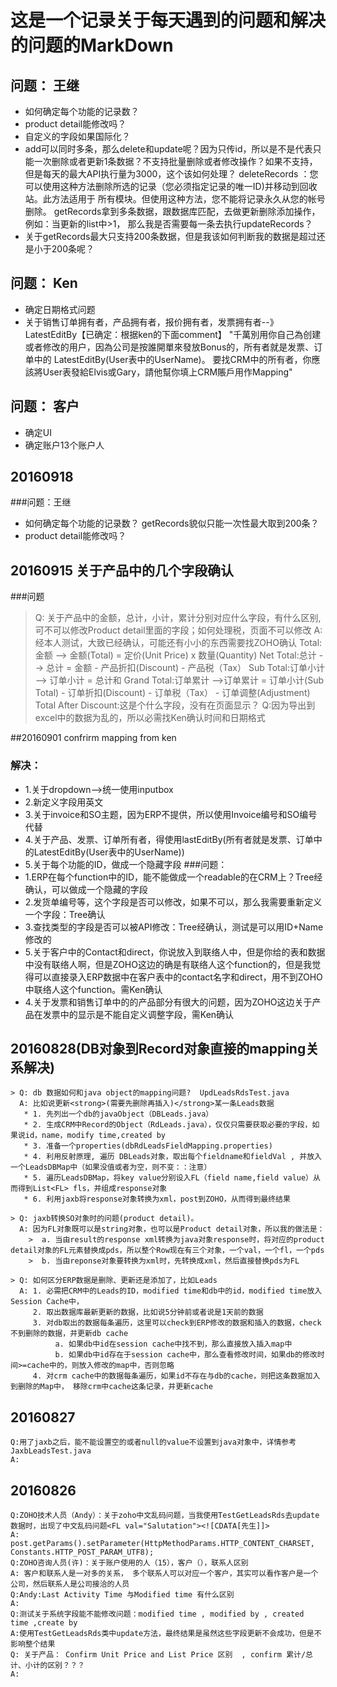 # 这是一个记录关于每天遇到的问题和解决的问题的MarkDown

## 问题： 王继
   * 如何确定每个功能的记录数？
   * product detail能修改吗？
   * 自定义的字段如果国际化？
   * add可以同时多条，那么delete和update呢？因为只传id，所以是不是代表只能一次删除或者更新1条数据？不支持批量删除或者修改操作？如果不支持，但是每天的最大API执行量为3000，这个该如何处理？
     deleteRecords ：您可以使用这种方法删除所选的记录（您必须指定记录的唯一ID)并移动到回收站。此方法适用于 所有模块。但使用这种方法，您不能将记录永久从您的帐号删除。
     getRecords拿到多条数据，跟数据库匹配，去做更新删除添加操作，例如：当更新的list中>1， 那么我是否需要每一条去执行updateRecords？
   * 关于getRecords最大只支持200条数据，但是我该如何判断我的数据是超过还是小于200条呢？

## 问题： Ken
   * 确定日期格式问题
   * 关于销售订单拥有者，产品拥有者，报价拥有者，发票拥有者--》LatestEditBy【已确定：根据ken的下面comment】
   "千萬別用你自己為创建或者修改的用户，因為公司是按誰開單來發放Bonus的，所有者就是发票、订单中的
   LatestEditBy(User表中的UserName)。 要找CRM中的所有者，你應該將User表發給Elvis或Gary，請他幫你填上CRM賬戶用作Mapping"



## 问题： 客户
   * 确定UI
   * 确定账户13个账户人


## 20160918
   ###问题：王继
   * 如何确定每个功能的记录数？ getRecords貌似只能一次性最大取到200条？
   * product detail能修改吗？

## 20160915 关于产品中的几个字段确认
  ###问题
  > Q: 关于产品中的金额，总计，小计，累计分别对应什么字段，有什么区别, 可不可以修改Product detail里面的字段；如何处理税，页面不可以修改
    A: 经本人测试，大致已经确认，可能还有小小的东西需要找ZOHO确认
     Total:金额 --> 金额(Total) = 定价(Unit Price) x 数量(Quantity)
     Net Total:总计 --> 总计 = 金额 - 产品折扣(Discount) - 产品税（Tax）
     Sub Total:订单小计 --> 订单小计 = 总计和
     Grand Total:订单累计 -->订单累计 = 订单小计(Sub Total) - 订单折扣(Discount) - 订单税（Tax） - 订单调整(Adjustment)
     Total After Discount:这是个什么字段，没有在页面显示？
    Q:因为导出到excel中的数据为乱的，所以必需找Ken确认时间和日期格式

##20160901 confrirm mapping from ken
  ### 解决：
  * 1.关于dropdown-->统一使用inputbox
  * 2.新定义字段用英文
  * 3.关于invoice和SO主题，因为ERP不提供，所以使用Invoice编号和SO编号代替
  * 4.关于产品、发票、订单所有者，得使用lastEditBy(所有者就是发票、订单中的LatestEditBy(User表中的UserName))
  * 5.关于每个功能的ID，做成一个隐藏字段
  ###问题：
  * 1.ERP在每个function中的ID，能不能做成一个readable的在CRM上？Tree经确认，可以做成一个隐藏的字段
  * 2.发货单编号等，这个字段是否可以修改，如果不可以，那么我需要重新定义一个字段：Tree确认
  * 3.查找类型的字段是否可以被API修改：Tree经确认，测试是可以用ID+Name修改的
  * 5.关于客户中的Contact和direct，你说放入到联络人中，但是你给的表和数据中没有联络人啊，但是ZOHO这边的确是有联络人这个function的，但是我觉得可以直接录入ERP数据中在客户表中的contact名字和direct，用不到ZOHO中联络人这个function。需Ken确认
  * 4.关于发票和销售订单中的的产品部分有很大的问题，因为ZOHO这边关于产品在发票中的显示是不能自定义调整字段，需Ken确认


## 20160828(DB对象到Record对象直接的mapping关系解决)
    > Q: db 数据如何和java object的mapping问题?  UpdLeadsRdsTest.java
      A: 比如说更新<strong>(需要先删除再插入)</strong>某一条Leads数据
       * 1. 先列出一个db的javaObject（DBLeads.java）
       * 2. 生成CRM中Record的Object（RdLeads.java），仅仅只需要获取必要的字段，如果说id，name，modify time,created by
       * 3. 准备一个properties(dbRdLeadsFieldMapping.properties)
       * 4. 利用反射原理, 遍历 DBLeads对象，取出每个fieldname和fieldVal , 并放入一个LeadsDBMap中（如果没值或者为空，则不变：：注意）
       * 5. 遍历LeadsDBMap，将key value分别设入FL（field name,field value）从而得到List<FL> fls，并组成response对象
       * 6. 利用jaxb将response对象转换为xml，post到ZOHO，从而得到最终结果

    > Q: jaxb转换SO对象时的问题(product detail)。
      A: 因为FL对象既可以是string对象，也可以是Product detail对象，所以我的做法是：
        >  a. 当由result的response xml转换为java对象response时，将对应的product detail对象的FL元素替换成pds，所以整个Row现在有三个对象，一个val，一个fl，一个pds
        >  b. 当由reponse对象要转换为xml时，先转换成xml，然后直接替换pds为FL

    > Q: 如何区分ERP数据是删除、更新还是添加了，比如Leads
      A: 1. 必需把CRM中的Leads的ID，modified time和db中的id，modified time放入Session Cache中，
         2. 取出数据库最新更新的数据，比如说5分钟前或者说是1天前的数据
         3. 对db取出的数据每条遍历，这里可以check到ERP修改的数据和插入的数据，check不到删除的数据，并更新db cache
              a. 如果db中id在session cache中找不到，那么直接放入插入map中
              b. 如果db中id存在于session cache中，那么查看修改时间，如果db的修改时间>=cache中的，则放入修改的map中，否则忽略
         4. 对crm cache中的数据每条遍历，如果id不存在与db的cache，则把这条数据加入到删除的Map中， 移除crm中cache这条记录，并更新cache




## 20160827
    Q:用了jaxb之后，能不能设置空的或者null的value不设置到java对象中，详情参考JaxbLeadsTest.java
    A:

## 20160826
    Q:ZOHO技术人员（Andy）：关于zoho中文乱码问题，当我使用TestGetLeadsRds去update数据时，出现了中文乱码问题<FL val="Salutation"><![CDATA[先生]]>
    A: post.getParams().setParameter(HttpMethodParams.HTTP_CONTENT_CHARSET, Constants.HTTP_POST_PARAM_UTF8);
    Q:ZOHO咨询人员(许)：关于账户使用的人（15），客户（），联系人区别
    A: 客户和联系人是一对多的关系， 多个联系人可以对应一个客户，其实可以看作客户是一个公司，然后联系人是公司接洽的人员
    Q:Andy:Last Activity Time 与Modified time 有什么区别
    A:
    Q:测试关于系统字段能不能修改问题：modified time , modified by , created time ,create by
    A:使用TestGetLeadsRds类中update方法，最终结果是虽然这些字段更新不会成功，但是不影响整个结果
    Q: 关于产品： Confirm Unit Price and List Price 区别  , confirm 累计/总计、小计的区别？？？
    A:

